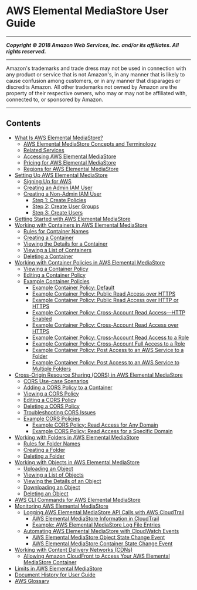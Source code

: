 # AWS Elemental MediaStore User Guide

-----
*****Copyright &copy; 2018 Amazon Web Services, Inc. and/or its affiliates. All rights reserved.*****

-----
Amazon's trademarks and trade dress may not be used in 
     connection with any product or service that is not Amazon's, 
     in any manner that is likely to cause confusion among customers, 
     or in any manner that disparages or discredits Amazon. All other 
     trademarks not owned by Amazon are the property of their respective
     owners, who may or may not be affiliated with, connected to, or 
     sponsored by Amazon.

-----
## Contents
+ [What Is AWS Elemental MediaStore?](what-is.md)
   + [AWS Elemental MediaStore Concepts and Terminology](what-is-concepts.md)
   + [Related Services](what-is-related-services.md)
   + [Accessing AWS Elemental MediaStore](what-is-accessing.md)
   + [Pricing for AWS Elemental MediaStore](what-is-pricing.md)
   + [Regions for AWS Elemental MediaStore](what-is-regions.md)
+ [Setting Up AWS Elemental MediaStore](setting-up.md)
   + [Signing Up for AWS](aws-sign-up.md)
   + [Creating an Admin IAM User](IAM-user-create.md)
   + [Creating a Non-Admin IAM User](setting-up-IAM-users-create-nonadmin.md)
      + [Step 1: Create Policies](setting-up-IAM-users-create-nonadmin-policies.md)
      + [Step 2: Create User Groups](setting-up-IAM-users-create-nonadmin-user-groups.md)
      + [Step 3: Create Users](setting-up-IAM-users-create-nonadmin-users.md)
+ [Getting Started with AWS Elemental MediaStore](getting-started.md)
+ [Working with Containers in AWS Elemental MediaStore](containers.md)
   + [Rules for Container Names](containers-rules-for-names.md)
   + [Creating a Container](containers-create.md)
   + [Viewing the Details for a Container](containers-view-details.md)
   + [Viewing a List of Containers](containers-view-list.md)
   + [Deleting a Container](containers-delete.md)
+ [Working with Container Policies in AWS Elemental MediaStore](policies.md)
   + [Viewing a Container Policy](policies-view.md)
   + [Editing a Container Policy](policies-edit.md)
   + [Example Container Policies](policies-examples.md)
      + [Example Container Policy: Default](policies-examples-default.md)
      + [Example Container Policy: Public Read Access over HTTPS](policies-examples-public-https.md)
      + [Example Container Policy: Public Read Access over HTTP or HTTPS](policies-examples-public-httphttps.md)
      + [Example Container Policy: Cross-Account Read Access—HTTP Enabled](policies-examples-cross-acccount-http.md)
      + [Example Container Policy: Cross-Account Read Access over HTTPS](policies-examples-cross-acccount-https.md)
      + [Example Container Policy: Cross-Account Read Access to a Role](policies-examples-cross-acccount-read.md)
      + [Example Container Policy: Cross-Account Full Access to a Role](policies-examples-cross-acccount-full.md)
      + [Example Container Policy: Post Access to an AWS Service to a Folder](policies-examples-post-access-folder.md)
      + [Example Container Policy: Post Access to an AWS Service to Multiple Folders](policies-examples-post-access-multiple-folders.md)
+ [Cross-Origin Resource Sharing (CORS) in AWS Elemental MediaStore](cors-policy.md)
   + [CORS Use-case Scenarios](cors-policy-use-case-scenarios.md)
   + [Adding a CORS Policy to a Container](cors-policy-adding.md)
   + [Viewing a CORS Policy](cors-policy-viewing.md)
   + [Editing a CORS Policy](cors-policy-editing.md)
   + [Deleting a CORS Policy](cors-policy-deleting.md)
   + [Troubleshooting CORS Issues](cors-policy-troubleshooting.md)
   + [Example CORS Policies](cors-policies-examples.md)
      + [Example CORS Policy: Read Access for Any Domain](cors-policies-examples-read-all-domains.md)
      + [Example CORS Policy: Read Access for a Specific Domain](cors-policies-examples-read-specific-domain.md)
+ [Working with Folders in AWS Elemental MediaStore](folders.md)
   + [Rules for Folder Names](folders-rules-for-names.md)
   + [Creating a Folder](folders-create.md)
   + [Deleting a Folder](folders-delete.md)
+ [Working with Objects in AWS Elemental MediaStore](objects.md)
   + [Uploading an Object](objects-upload.md)
   + [Viewing a List of Objects](objects-view-list.md)
   + [Viewing the Details of an Object](objects-view-details.md)
   + [Downloading an Object](objects-download.md)
   + [Deleting an Object](objects-delete.md)
+ [AWS CLI Commands for AWS Elemental MediaStore](cli-commands.md)
+ [Monitoring AWS Elemental MediaStore](monitoring.md)
   + [Logging AWS Elemental MediaStore API Calls with AWS CloudTrail](logging-using-cloudtrail.md)
      + [AWS Elemental MediaStore Information in CloudTrail](monitoring-service-info-in-cloudtrail.md)
      + [Example: AWS Elemental MediaStore Log File Entries](monitoring-example-log-file-entries.md)
   + [Automating AWS Elemental MediaStore with CloudWatch Events](monitoring-automating-with-cloudwatch-events.md)
      + [AWS Elemental MediaStore Object State Change Event](monitoring-cloudwatch-events-object-state-change.md)
      + [AWS Elemental MediaStore Container State Change Event](monitoring-cloudwatch-events-container-state-change.md)
+ [Working with Content Delivery Networks (CDNs)](cdns.md)
   + [Allowing Amazon CloudFront to Access Your AWS Elemental MediaStore Container](cdns-allowing-cloudfront-to-access-mediastore.md)
+ [Limits in AWS Elemental MediaStore](limits.md)
+ [Document History for User Guide](doc-history.md)
+ [AWS Glossary](glossary.md)